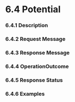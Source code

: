 # 6.4 Potential
### 6.4.1 Description
### 6.4.2 Request Message
### 6.4.3 Response Message
### 6.4.4 OperationOutcome
### 6.4.5 Response Status
### 6.4.6 Examples
